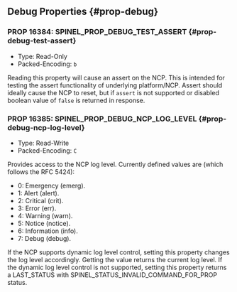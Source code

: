 ## Debug Properties {#prop-debug}

### PROP 16384: SPINEL_PROP_DEBUG_TEST_ASSERT {#prop-debug-test-assert}
* Type: Read-Only
* Packed-Encoding: `b`

Reading this property will cause an assert on the NCP. This
is intended for testing the assert functionality of
underlying platform/NCP. Assert should ideally cause the
NCP to reset, but if `assert` is not supported or disabled
boolean value of `false` is returned in response.

### PROP 16385: SPINEL_PROP_DEBUG_NCP_LOG_LEVEL {#prop-debug-ncp-log-level}
* Type: Read-Write
* Packed-Encoding: `C`

Provides access to the NCP log level. Currently defined values are (which follows
the RFC 5424):

 *  0: Emergency (emerg).
 *  1: Alert (alert).
 *  2: Critical (crit).
 *  3: Error (err).
 *  4: Warning (warn).
 *  5: Notice (notice).
 *  6: Information (info).
 *  7: Debug (debug).

 If the NCP supports dynamic log level control, setting this property
 changes the log level accordingly. Getting the value returns the current
 log level.  If the dynamic log level control is not supported, setting this
 property returns a LAST_STATUS with SPINEL_STATUS_INVALID_COMMAND_FOR_PROP
 status.